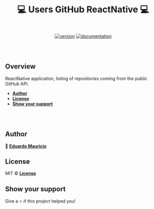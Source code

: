 <h1 align="center">
 💻 Users GitHub ReactNative 💻
</h1>

<br>

<div align="center">

[![version](https://img.shields.io/badge/version-1.0.1-blue.svg)](https://github.com/therealeddy/users-github-reactnative/releases)<space><space>
[![documentation](https://img.shields.io/badge/documentation-yes-brightgreen.svg)](#overview)

</div>

<br><br>

## Overview

ReactNative application, listing of repositories coming from the public GitHub API.

- **[Author](#author)**
- **[License](#license)**
- **[Show your support](#show-your-support)**

<br><br>

## Author

👤 **[Eduardo Mauricio](https://github.com/therealeddy)**

## License

MIT © **[License](LICENSE)**

## Show your support

Give a ⭐️ if this project helped you!
